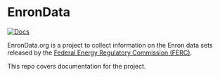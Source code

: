 # EnronData

[![Docs][docs-readthedocs-svg]][docs-readthedocs-link]

EnronData.org is a project to collect information on the Enron data sets released by the [Federal Energy Regulatory Commission (FERC)](http://www.ferc.gov/).

This repo covers documentation for the project.

 [docs-readthedocs-svg]: https://img.shields.io/badge/docs-readthedocs-blue.svg
 [docs-readthedocs-link]: http://enrondata.readthedocs.org/
